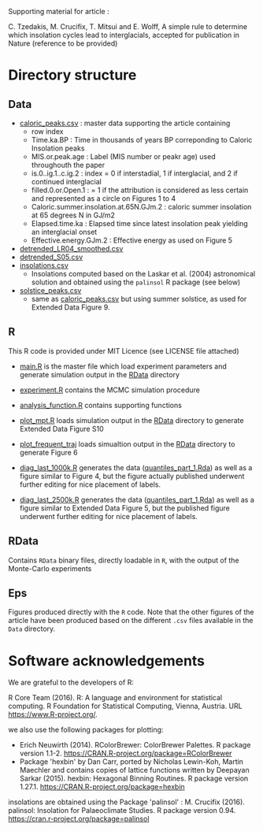 Supporting material for article : 

C. Tzedakis, M. Crucifix, T. Mitsui and E. Wolff, 
A simple rule to determine which insolation cycles lead to interglacials, 
accepted for publication in Nature (reference to be provided) 


# Directory structure 

## Data

- [caloric_peaks.csv](Data/caloric_peaks.csv) : master data supporting the article containing
    -  row index 
    -  Time.ka.BP : Time in thousands of years BP correponding to Caloric Insolation peaks 
    -  MIS.or.peak.age : Label (MIS number or peakr age) used throughouth the paper
    - is.0..ig.1..c.ig.2 : index = 0 if interstadial, 1 if interglacial, and 2 if continued interglacial 
    - filled.0.or.Open.1 : = 1 if the attribution is considered as less certain and represented as a circle on Figures 1 to 4
    - Caloric.summer.insolation.at.65N.GJm.2 : caloric summer insolation at 65 degrees N in GJ/m2 
    - Elapsed.time.ka : Elapsed time since latest insolation peak yielding an interglacial onset
    - Effective.energy.GJm.2 : Effective energy as used on Figure 5 
- [detrended_LR04_smoothed.csv](Data/detrended_LR04_smoothed.csv)
- [detrended_S05.csv](Data/detrended_S05)
- [insolations.csv](Data/insolations.csv)
    - Insolations computed based on the Laskar et al. (2004) astronomical solution and obtained using the `palinsol` R package (see below)
- [solstice_peaks.csv](Data/solstice_peaks.csv)
    - same as [caloric_peaks.csv](Data/caloric_peaks.csv)  but using summer solstice, as used for Extended Data Figure 9. 

## R

This R code is provided under MIT Licence (see LICENSE file attached)

- [main.R](R/master.R) is the master file which load experiment parameters and generate simulation output in the [RData](RData) directory

- [experiment.R](R/experiment.R) contains the MCMC simulation procedure
- [analysis_function.R](R/analysis_function.R) contains supporting functions
- [plot_mpt.R](R/plot_mpt.R) loads  simulation output in the [RData](RData) directory to generate  Extended Data Figure S10
- [plot_frequent_traj](R/plot_frequent_traj) loads simualtion output in the [RData](RData) directory to generate Figure 6
- [diag_last_1000k.R](R/diag_last_1000k.R) generates the data  ([quantiles_part_1.Rda](RData/quantiles_part_1.Rda)) as well as a figure similar to Figure 4, 
but the figure actually published underwent further editing for nice placement of labels. 
- [diag_last_2500k.R](R/diag_last_2500k.R) generates the data 
([quantiles_part_1.Rda](RData/quantiles_part_1.Rda)) 
as well as a figure similar to Extended Data Figure 5,
but the  published figure underwent further editing for nice placement of labels. 

## RData

Contains `RData` binary files, directly loadable in `R`, with the output of the Monte-Carlo experiments 

## Eps

Figures produced directly with the `R` code. Note that the other figures of the article have been produced based on the different `.csv` files available in the `Data` directory. 

# Software acknowledgements


We are grateful to the developers of R:

  R Core Team (2016). R: A language and environment for statistical
  computing. R Foundation for Statistical Computing, Vienna, Austria.
  URL https://www.R-project.org/.

we also use the following packages for plotting: 

- Erich Neuwirth (2014). RColorBrewer: ColorBrewer Palettes. R package
 version 1.1-2. https://CRAN.R-project.org/package=RColorBrewer
- Package 'hexbin' by    Dan Carr, ported by Nicholas Lewin-Koh, Martin Maechler and contains copies of lattice functions written by Deepayan Sarkar (2015).  hexbin: Hexagonal Binning Routines. R package version 1.27.1.  https://CRAN.R-project.org/package=hexbin

insolations are obtained using the Package 'palinsol' : M. Crucifix (2016). palinsol: Insolation for Palaeoclimate
  Studies. R package version 0.94. https://cran.r-project.org/package=palinsol

